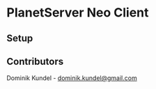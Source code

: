 # PlanetServer Neo Client

## Setup



## Contributors
Dominik Kundel - [dominik.kundel@gmail.com](mailto:dominik.kundel@gmail.com)